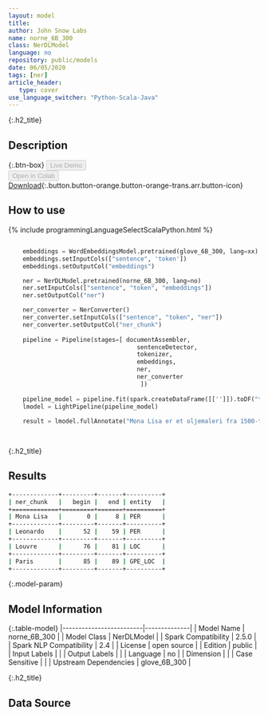```yaml
---
layout: model
title: 
author: John Snow Labs
name: norne_6B_300
class: NerDLModel
language: no
repository: public/models
date: 06/05/2020
tags: [ner]
article_header:
   type: cover
use_language_switcher: "Python-Scala-Java"
---
```


{:.h2_title}
## Description 




{:.btn-box}
<button class="button button-orange" disabled>Live Demo</button><br/><button class="button button-orange" disabled>Open in Colab</button><br/>[Download](https://s3.amazonaws.com/auxdata.johnsnowlabs.com/public/models/norne_6B_300_no_2.5.0_2.4_1588781290264.zip){:.button.button-orange.button-orange-trans.arr.button-icon}<br/>

## How to use 
<div class="tabs-box" markdown="1">

{% include programmingLanguageSelectScalaPython.html %}

```python

    embeddings = WordEmbeddingsModel.pretrained(glove_6B_300, lang=xx)
    embeddings.setInputCols(["sentence", 'token'])
    embeddings.setOutputCol("embeddings")

    ner = NerDLModel.pretrained(norne_6B_300, lang=no)
    ner.setInputCols(["sentence", "token", "embeddings"])
    ner.setOutputCol("ner")

    ner_converter = NerConverter()
    ner_converter.setInputCols(["sentence", "token", "ner"])
    ner_converter.setOutputCol("ner_chunk")
                      
    pipeline = Pipeline(stages=[ documentAssembler, 
                                    sentenceDetector,
                                    tokenizer,
                                    embeddings,
                                    ner,
                                    ner_converter
                                     ])
    
    pipeline_model = pipeline.fit(spark.createDataFrame([['']]).toDF("text"))
    lmodel = LightPipeline(pipeline_model)
    
    result = lmodel.fullAnnotate("Mona Lisa er et oljemaleri fra 1500-tallet skapt av Leonardo. Den holdes på Louvre i Paris.")[0]
    
```

```scala

```
</div>

{:.h2_title}
## Results
```bash
+-------------+---------+-------+----------+
| ner_chunk   |   begin |   end | entity   |
+=============+=========+=======+==========+
| Mona Lisa   |       0 |     8 | PER      |
+-------------+---------+-------+----------+
| Leonardo    |      52 |    59 | PER      |
+-------------+---------+-------+----------+
| Louvre      |      76 |    81 | LOC      |
+-------------+---------+-------+----------+
| Paris       |      85 |    89 | GPE_LOC  |
+-------------+---------+-------+----------+
```

{:.model-param}
## Model Information

{:.table-model}
|-------------------------|--------------|
| Model Name              | norne_6B_300 |
| Model Class             | NerDLModel   |
| Spark Compatibility     | 2.5.0        |
| Spark NLP Compatibility | 2.4          |
| License                 | open source  |
| Edition                 | public       |
| Input Labels            |              |
| Output Labels           |              |
| Language                | no           |
| Dimension               |              |
| Case Sensitive          |              |
| Upstream Dependencies   | glove_6B_300 |




{:.h2_title}
## Data Source



